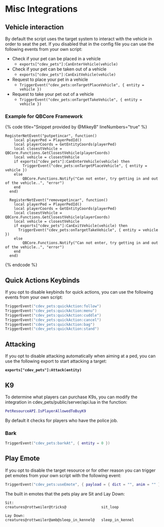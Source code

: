 # Misc Integrations

## Vehicle interaction

By default the script uses the target system to interact with the vehicle in order to seat the pet. If you disabled that in the config file you can use the following events from your own script:

* Check if your pet can be placed in a vehicle
  * `exports["cdev_pets"]:CanEnterVehicle(vehicle)`
* Check if your pet can be taken out of a vehicle
  * `exports["cdev_pets"]:CanExitVehicle(vehicle)`&#x20;
* Request to place your pet in a vehicle
  * `TriggerEvent("cdev_pets:onTargetPlaceVehicle", { entity = vehicle })`&#x20;
* &#x20;Request to take your pet out of a vehicle
  * `TriggerEvent("cdev_pets:onTargetTakeVehicle", { entity = vehicle })`&#x20;

### Example for QBCore Framework

{% code title="Snippet provided by @MikeyB" lineNumbers="true" %}
```etlua
RegisterNetEvent("putpetincar", function()
    local playerPed = PlayerPedId()
    local playerCoords = GetEntityCoords(playerPed)
    local closestVehicle = QBCore.Functions.GetClosestVehicle(playerCoords)
    local vehicle = closestVehicle
    if exports["cdev_pets"]:CanEnterVehicle(vehicle) then
        TriggerEvent("cdev_pets:onTargetPlaceVehicle", { entity = vehicle })
    else
        QBCore.Functions.Notify("Can not enter, try getting in and out of the vehicle..", "error")
    end
  end)
  
  RegisterNetEvent("removepetincar", function()
    local playerPed = PlayerPedId()
    local playerCoords = GetEntityCoords(playerPed)
    local closestVehicle = QBCore.Functions.GetClosestVehicle(playerCoords)
    local vehicle = closestVehicle
    if exports["cdev_pets"]:CanExitVehicle(vehicle) then
      TriggerEvent("cdev_pets:onTargetTakeVehicle", { entity = vehicle })
    else
        QBCore.Functions.Notify("Can not enter, try getting in and out of the vehicle..", "error")
    end
  end)
```
{% endcode %}

## Quick Actions Keybinds

If you opt to disable keybinds for quick actions, you can use the following events from your own script:

```lua
TriggerEvent("cdev_pets:quickAction:follow")
TriggerEvent("cdev_pets:quickAction:menu")
TriggerEvent("cdev_pets:quickAction:cuddle")
TriggerEvent("cdev_pets:quickAction:cancel")
TriggerEvent("cdev_pets:quickAction:bag")
TriggerEvent("cdev_pets:quickAction:stand")
```

## Attacking

If you opt to disable attacking automatically when aiming at a ped, you can use the following export to start attacking a target:

<pre class="language-lua"><code class="lang-lua"><strong>exports["cdev_pets"]:Attack(entity)
</strong></code></pre>

## K9

To determine what players can purchase K9s, you can modify the integration in cdev\_pets/public/server/api.lua in the function:

```lua
PetResourceAPI.IsPlayerAllowedToBuyK9
```

By default it checks for players who have the police job.

### Bark

```lua
TriggerEvent("cdev_pets:barkAt", { entity = 0 }) 
```

## Play Emote

If you opt to disable the target resource or for other reason you can trigger pet emotes from your own script with the following event:

```lua
TriggerEvent("cdev_pets:useEmote", { payload = { dict = "", anim = "" } }
```

The built in emotes that the pets play are Sit and Lay Down:

```
Sit:
creatures@rottweiler@tricks@                sit_loop

Lay Down:
creatures@rottweiler@amb@sleep_in_kennel@   sleep_in_kennel
```
